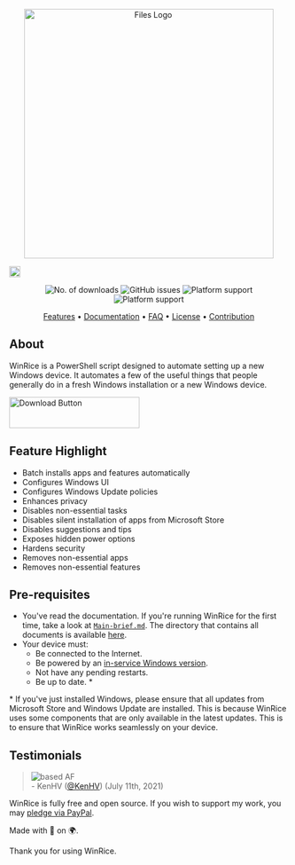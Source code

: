 <p align="center">
 <img alt="Files Logo" <img src="https://github.com/pratyakshm/WinRice/assets/54220235/f06b1ea6-389c-46cc-b901-da8207e37b28" width="450">
<!-- <h1 hidden>WinRice</h1> -->
</p>

[<img src="https://api.gitsponsors.com/api/badge/img?id=283434806" height="20">](https://api.gitsponsors.com/api/badge/link?p=RwyyBnX3F8HnqyiEAdkk0PvyzHsoVQ8GbdxwdnJICc+jNXGxl5FqVNF/MlzMJ/tMzdwoM8gx1ufCXtJbk+Hzl+p5omK1bzbu2YJL5Pjw9R6Y5gcy26gSvoJyZcGxdCE+w1Of1RZ6VWlZMQKMYFTlcQ==)

<p align="center">
<img alt="No. of downloads" src="https://img.shields.io/github/downloads/pratyakshm/WinRice/total">  <img alt="GitHub issues" src="https://img.shields.io/github/issues/pratyakshm/WinRice">   <img alt="Platform support" src="https://img.shields.io/badge/Windows%2011-Ready-blue?&logo=windows11">  <img alt="Platform support" src="https://img.shields.io/badge/Windows%2010-Ready-blue?&logo=windows"> 
</p>

<p align="center">
<a href="#core-features">Features</a> &bull; 
<a href="doc">Documentation</a> &bull; 
<a href="doc/Frequently-answered-questions.md">FAQ</a> &bull; 
<a href="LICENSE">License</a> &bull; 
<a href="https://github.com/pratyakshm/WinRice/blob/main/doc/CONTRIBUTING.md">Contribution</a>
</p>

## About

WinRice is a PowerShell script designed to automate setting up a new Windows device. It automates a few of the useful things that people generally do in a fresh Windows installation or a new Windows device.

[<img src="https://github.com/pratyakshm/WinRice/assets/54220235/fa3f8057-9506-4dd6-8e01-c2689c4119c0" alt="Download Button" width="235" height="56">](https://github.com/pratyakshm/WinRice/releases/download/v0.5.04112021/WinRice.exe)


## Feature Highlight

- Batch installs apps and features automatically
- Configures Windows UI
- Configures Windows Update policies
- Enhances privacy
- Disables non-essential tasks
- Disables silent installation of apps from Microsoft Store
- Disables suggestions and tips
- Exposes hidden power options
- Hardens security
- Removes non-essential apps
- Removes non-essential features

## Pre-requisites

- You've read the documentation. If you're running WinRice for the first time, take a look at [`Main-brief.md`](https://github.com/pratyakshm/WinRice/blob/main/doc/Main-brief.md). The directory that contains all documents is available [here](https://github.com/pratyakshm/WinRice/tree/main/doc).
- Your device must:
  - Be connected to the Internet.
  - Be powered by an [in-service Windows version](https://github.com/pratyakshm/WinRice/blob/main/doc/Supported-winver.md).
  - Not have any pending restarts.
  - Be up to date. \*

\* If you've just installed Windows, please ensure that all updates from Microsoft Store and Windows Update are installed. This is because WinRice uses some components that are only available in the latest updates. This is to ensure that WinRice works seamlessly on your device.

## Testimonials 
> ![based AF](https://i.imgur.com/CbI97e3.png)  
> \- KenHV ([@KenHV](https://github.com/KenHV)) (July 11th, 2021)

WinRice is fully free and open source. If you wish to support my work, you may [pledge via PayPal](https://paypal.me/pratyakshm).

Made with 🩷 on 🌍. 

Thank you for using WinRice.

<!--  ## Download

[<img src="https://github.com/pratyakshm/WinRice/assets/54220235/b0357402-d611-4638-afbb-4d6134ccd9dc" alt="Frame 32" width="300" height="200">](https://github.com/pratyakshm/WinRice/releases/download/v0.5.04112021/WinRice.exe)

#### Alternative method
  <details><summary> Click to expand </summary>
  Alternatively, use Win + X shortcut to open the quick links menu, and from there open Terminal (Admin) (or Windows PowerShell (Admin) if you are on Windows 10) and execute this command:

```powershell
Invoke-WebRequest bit.ly/WinRice | Invoke-Expression
```
  </details>
-->
